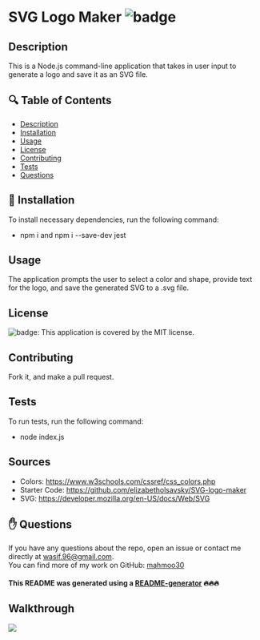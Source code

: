 # SVG Logo Maker ![badge](https://img.shields.io/badge/license-MIT-brightgreen)

## Description
This is a Node.js command-line application that takes in user input to generate a logo and save it as an SVG file. 

## 🔍 Table of Contents
- [Description](#description)
- [Installation](#install)
- [Usage](#usage)
- [License](#license)
- [Contributing](#contribute)
- [Tests](#test)
- [Questions](#questions)

## 💾 Installation
To install necessary dependencies, run the following command:
- npm i and npm i --save-dev jest

## Usage
The application prompts the user to select a color and shape, provide text for the logo, and save the generated SVG to a .svg file.

## License
![badge](https://img.shields.io/badge/license-MIT-brightgreen): This application is covered by the MIT license. 

## Contributing
Fork it, and make a pull request.

## Tests
To run tests, run the following command:
- node index.js

## Sources
- Colors: https://www.w3schools.com/cssref/css_colors.php
- Starter Code: https://github.com/elizabetholsavsky/SVG-logo-maker
- SVG: https://developer.mozilla.org/en-US/docs/Web/SVG

## ✋ Questions
If you have any questions about the repo, open an issue or contact me directly at wasif.96@gmail.com. <br />
You can find more of my work on GitHub: [mahmoo30](https://github.com/mahmoo30)

#### This README was generated using a [README-generator](https://github.com/mahmoo30/readmegenerator) 🔥🔥🔥

## Walkthrough
![](https://github.com/mahmoo30/readmegenerator/blob/main/images/screenRecord.gif)